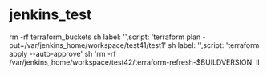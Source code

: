 # jenkins_test
rm -rf terraform_buckets
sh label: '',script: 'terraform plan -out=/var/jenkins_home/workspace/test41/test1'
sh label: '',script: 'terraform apply --auto-approve'
  sh 'rm -rf /var/jenkins_home/workspace/test42/terraform-refresh-$BUILDVERSION'
  ll